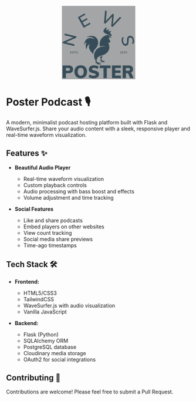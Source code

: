 <p align="center">
  <img src="static/images/logo.png" alt="Poster Podcast Logo" width="200"/>
</p>

# Poster Podcast 🎙️

A modern, minimalist podcast hosting platform built with Flask and WaveSurfer.js. Share your audio content with a sleek, responsive player and real-time waveform visualization.

## Features ✨

- **Beautiful Audio Player**
  - Real-time waveform visualization
  - Custom playback controls
  - Audio processing with bass boost and effects
  - Volume adjustment and time tracking

- **Social Features**
  - Like and share podcasts 
  - Embed players on other websites
  - View count tracking
  - Social media share previews
  - Time-ago timestamps

## Tech Stack 🛠️

- **Frontend:**
  - HTML5/CSS3
  - TailwindCSS
  - WaveSurfer.js with audio visualization
  - Vanilla JavaScript

- **Backend:**
  - Flask (Python)
  - SQLAlchemy ORM
  - PostgreSQL database
  - Cloudinary media storage
  - OAuth2 for social integrations

## Contributing 🤝

Contributions are welcome! Please feel free to submit a Pull Request.
